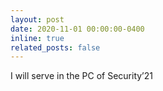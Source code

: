 ```yaml
---
layout: post
date: 2020-11-01 00:00:00-0400
inline: true
related_posts: false
---
```


I will serve in the PC of Security’21